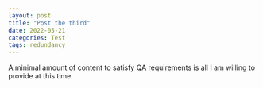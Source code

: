 ```yaml
---
layout: post
title: "Post the third"
date: 2022-05-21
categories: Test
tags: redundancy
---
```


A minimal amount of content to satisfy QA requirements is all I am willing to provide at this time.
